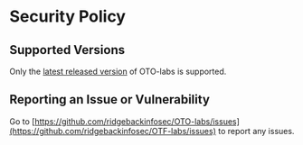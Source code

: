 # Security Policy

## Supported Versions

Only the [latest released version](https://github.com/ridgebackinfosec/OTF-labs/releases) of OTO-labs is supported.

## Reporting an Issue or Vulnerability

Go to [https://github.com/ridgebackinfosec/OTO-labs/issues](https://github.com/ridgebackinfosec/OTF-labs/issues) to report any issues.
